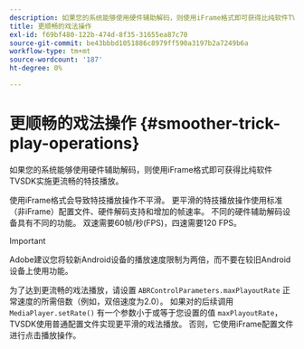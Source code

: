 ```yaml
---
description: 如果您的系统能够使用硬件辅助解码，则使用iFrame格式即可获得比纯软件TVSDK实施更流畅的特技播放。
title: 更顺畅的戏法操作
exl-id: f69bf480-122b-474d-8f35-31655ea87c70
source-git-commit: be43bbbd1051886c8979ff590a3197b2a7249b6a
workflow-type: tm+mt
source-wordcount: '187'
ht-degree: 0%

---
```


# 更顺畅的戏法操作 {#smoother-trick-play-operations}

如果您的系统能够使用硬件辅助解码，则使用iFrame格式即可获得比纯软件TVSDK实施更流畅的特技播放。

<!--<a id="section_3DBFD7A3D1C7453096D3D3885E786263"></a>-->

使用iFrame格式会导致特技播放操作不平滑。 更平滑的特技播放操作使用标准（非iFrame）配置文件、硬件解码支持和增加的帧速率。 不同的硬件辅助解码设备具有不同的功能。 双速需要60帧/秒(FPS)，四速需要120 FPS。

>[!IMPORTANT]
>
>Adobe建议您将较新Android设备的播放速度限制为两倍，而不要在较旧Android设备上使用功能。

为了达到更流畅的戏法播放，请设置 `ABRControlParameters.maxPlayoutRate` 正常速度的所需倍数（例如，双倍速度为2.0）。 如果对的后续调用 `MediaPlayer.setRate()` 有一个参数小于或等于您设置的值 `maxPlayoutRate`， TVSDK使用普通配置文件实现更平滑的戏法播放。 否则，它使用iFrame配置文件进行点击播放操作。
